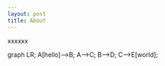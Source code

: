 ```yaml
---
layout: post
title: About
---
```


xxxxxx

<div class="mermaid">
graph LR;
    A[hello]-->B;
    A-->C;
    B-->D;
    C-->E[world];
</div>
